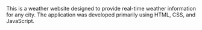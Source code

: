 This is a weather website designed to provide real-time weather information for any city. The application was developed primarily using HTML, CSS, and JavaScript.
